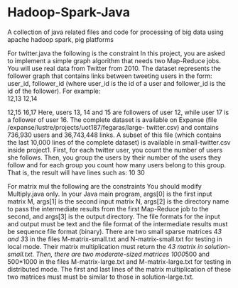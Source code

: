 # Hadoop-Spark-Java
A collection of java related files and code for processing of big data using apache hadoop spark, pig platforms

For twitter.java the following is the constraint 
In this project, you are asked to implement a simple graph algorithm that needs two Map-Reduce 
jobs. You will use real data from Twitter from 2010. The dataset represents the follower graph that 
contains links between tweeting users in the form: user_id, follower_id (where user_id is the id of 
a user and follower_id
   is    the    id    of    the    follower).    For    example:                         
12,13
12,14

12,15
16,17
Here, users 13, 14 and 15 are followers of user 12, while user 17 is a follower of user 16. The 
complete dataset is available on Expanse (file /expanse/lustre/projects/uot187/fegaras/large- 
twitter.csv) and contains 736,930 users and 36,743,448 links. A subset of this file (which contains 
the last 10,000 lines of the complete dataset) is available in small-twitter.csv inside project1.
First, for each twitter user, you count the number of users she follows. Then, you group the users 
by their number of the users they follow and for each group you count how many users belong to this 
group. That is, the result will have lines such as:
10 30



For matrix mul the following are the constraints
You should modify Multiply.java only. In your Java
main program, args[0] is the first input matrix M, args[1] is the second input matrix N, args[2] is the
directory name to pass the intermediate results from the first Map-Reduce job to the second, and args[3]
is the output directory. The file formats for the input and output must be text and the file format of the
intermediate results must be sequence file format (binary). There are two small sparse matrices 4*3 and
3*3 in the files M-matrix-small.txt and N-matrix-small.txt for testing in local mode. Their matrix multiplication
must return the 4*3 matrix in solution-small.txt. Then, there are two moderate-sized matrices
1000*500 and 500*1000 in the files M-matrix-large.txt and M-matrix-large.txt for testing in
distributed mode. The first and last lines of the matrix multiplication of these two matrices must must be
similar to those in solution-large.txt.







